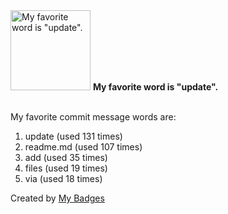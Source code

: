 <img src="https://github.com/my-badges/my-badges/blob/master/src/all-badges/favorite-word/favorite-word.png?raw=true" alt="My favorite word is &quot;update&quot;." title="My favorite word is &quot;update&quot;." width="128">
<strong>My favorite word is &quot;update&quot;.</strong>
<br><br>

My favorite commit message words are:

1. update (used 131 times)
2. readme.md (used 107 times)
3. add (used 35 times)
4. files (used 19 times)
5. via (used 18 times)


Created by <a href="https://github.com/my-badges/my-badges">My Badges</a>